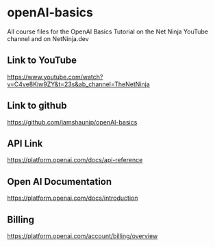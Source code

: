 # openAI-basics

All course files for the OpenAI Basics Tutorial on the Net Ninja YouTube channel
and on NetNinja.dev

## Link to YouTube

https://www.youtube.com/watch?v=C4ve8Kjw9ZY&t=23s&ab_channel=TheNetNinja

## Link to github

https://github.com/iamshaunjp/openAI-basics

## API Link

https://platform.openai.com/docs/api-reference

## Open AI Documentation

https://platform.openai.com/docs/introduction

## Billing

https://platform.openai.com/account/billing/overview
